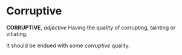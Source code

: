 # Corruptive

**CORRUPTIVE**, _adjective_ Having the quality of corrupting, tainting or vitiating.

It should be endued with some _corruptive_ quality.